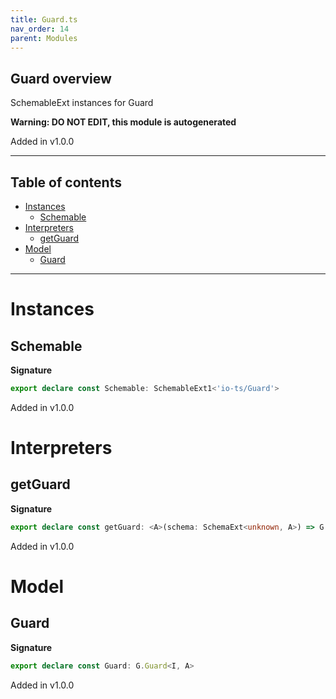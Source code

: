 ```yaml
---
title: Guard.ts
nav_order: 14
parent: Modules
---
```


## Guard overview

SchemableExt instances for Guard

**Warning: DO NOT EDIT, this module is autogenerated**

Added in v1.0.0

---

<h2 class="text-delta">Table of contents</h2>

- [Instances](#instances)
  - [Schemable](#schemable)
- [Interpreters](#interpreters)
  - [getGuard](#getguard)
- [Model](#model)
  - [Guard](#guard)

---

# Instances

## Schemable

**Signature**

```ts
export declare const Schemable: SchemableExt1<'io-ts/Guard'>
```

Added in v1.0.0

# Interpreters

## getGuard

**Signature**

```ts
export declare const getGuard: <A>(schema: SchemaExt<unknown, A>) => G.Guard<unknown, A>
```

Added in v1.0.0

# Model

## Guard

**Signature**

```ts
export declare const Guard: G.Guard<I, A>
```

Added in v1.0.0
